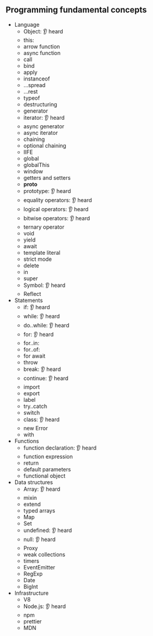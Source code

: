 ## Programming fundamental concepts

- Language
  - Object: 👂 heard
  - this:
  - arrow function
  - async function
  - call
  - bind
  - apply
  - instanceof
  - ...spread
  - ...rest
  - typeof
  - destructuring
  - generator
  - iterator: 👂 heard
  - async generator
  - async iterator
  - chaining
  - optional chaining
  - IIFE
  - global
  - globalThis
  - window
  - getters and setters
  - __proto__
  - prototype: 👂 heard
  - equality operators: 👂 heard
  - logical operators: 👂 heard
  - bitwise operators: 👂 heard
  - ternary operator
  - void
  - yield
  - await
  - template literal
  - strict mode
  - delete
  - in
  - super
  - Symbol: 👂 heard
  - Reflect
- Statements
  - if: 👂 heard
  - while: 👂 heard
  - do..while: 👂 heard
  - for: 👂 heard
  - for..in:
  - for..of:
  - for await
  - throw
  - break: 👂 heard
  - continue: 👂 heard
  - import
  - export
  - label
  - try..catch
  - switch
  - class: 👂 heard
  - new Error
  - with
- Functions
  - function declaration: 👂 heard
  - function expression
  - return
  - default parameters
  - functional object
- Data structures
  - Array: 👂 heard
  - mixin
  - extend
  - typed arrays
  - Map
  - Set
  - undefined: 👂 heard
  - null: 👂 heard
  - Proxy
  - weak collections
  - timers
  - EventEmitter
  - RegExp
  - Date
  - BigInt
- Infrastructure
  - V8
  - Node.js: 👂 heard
  - npm
  - prettier
  - MDN
